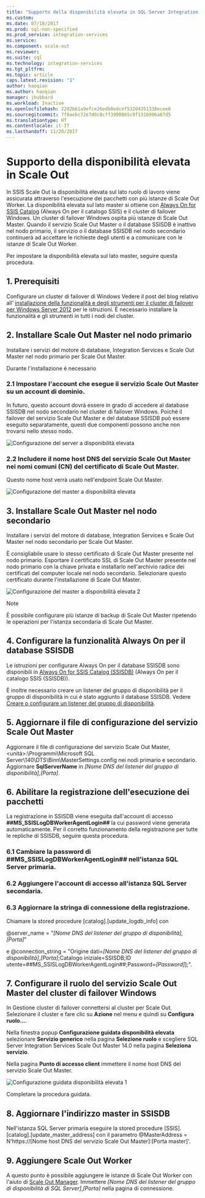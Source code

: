 ```yaml
---
title: "Supporto della disponibilità elevata in SQL Server Integration Services (SSIS) Scale Out | Microsoft Docs"
ms.custom: 
ms.date: 07/18/2017
ms.prod: sql-non-specified
ms.prod_service: integration-services
ms.service: 
ms.component: scale-out
ms.reviewer: 
ms.suite: sql
ms.technology: integration-services
ms.tgt_pltfrm: 
ms.topic: article
caps.latest.revision: "1"
author: haoqian
ms.author: haoqian
manager: jhubbard
ms.workload: Inactive
ms.openlocfilehash: 2202b61a9efce26edb0edcef53204351338ecee6
ms.sourcegitcommit: 7f8aebc72e7d0c8cff3990865c9f1316996a67d5
ms.translationtype: HT
ms.contentlocale: it-IT
ms.lasthandoff: 11/20/2017
---
```

# <a name="scale-out-support-for-high-availability"></a>Supporto della disponibilità elevata in Scale Out

In SSIS Scale Out la disponibilità elevata sul lato ruolo di lavoro viene assicurata attraverso l'esecuzione dei pacchetti con più istanze di Scale Out Worker.
La disponibilità elevata sul lato master si ottiene con [Always On for SSIS Catalog](../service/ssis-catalog.md#always-on-for-ssis-catalog-ssisdb) (Always On per il catalogo SSIS) e il cluster di failover Windows. Un cluster di failover Windows ospita più istanze di Scale Out Master. Quando il servizio Scale Out Master o il database SSISDB è inattivo nel nodo primario, il servizio o il database SSISDB nel nodo secondario continuerà ad accettare le richieste degli utenti e a comunicare con le istanze di Scale Out Worker. 

Per impostare la disponibilità elevata sul lato master, seguire questa procedura.

## <a name="1-prerequisites"></a>1. Prerequisiti
Configurare un cluster di failover di Windows Vedere il post del blog relativo all’ [installazione della funzionalità e degli strumenti per il cluster di failover per Windows Server 2012](http://blogs.msdn.com/b/clustering/archive/2012/04/06/10291601.aspx) per le istruzioni. È necessario installare la funzionalità e gli strumenti in tutti i nodi del cluster.

## <a name="2-install-scale-out-master-on-primary-node"></a>2. Installare Scale Out Master nel nodo primario
Installare i servizi del motore di database, Integration Services e Scale Out Master nel nodo primario per Scale Out Master. 

Durante l'installazione è necessario 
### <a name="21-set-the-account-running-scale-out-master-service-to-a-domain-account"></a>2.1 Impostare l'account che esegue il servizio Scale Out Master su un account di dominio.
In futuro, questo account dovrà essere in grado di accedere al database SSISDB nel nodo secondario nel cluster di failover Windows. Poiché il failover del servizio Scale Out Master e del database SSISDB può essere eseguito separatamente, questi due componenti possono anche non trovarsi nello stesso nodo.

![Configurazione del server a disponibilità elevata](media/ha-server-config.PNG)

### <a name="22-include-scale-out-master-service-dns-host-name-in-the-cns-of-scale-out-master-certificate"></a>2.2 Includere il nome host DNS del servizio Scale Out Master nei nomi comuni (CN) del certificato di Scale Out Master.

Questo nome host verrà usato nell'endpoint Scale Out Master. 

![Configurazione del master a disponibilità elevata](media/ha-master-config.PNG)

## <a name="3-install-scale-out-master-on-secondary-node"></a>3. Installare Scale Out Master nel nodo secondario
Installare i servizi del motore di database, Integration Services e Scale Out Master nel nodo secondario per Scale Out Master. 

È consigliabile usare lo stesso certificato di Scale Out Master presente nel nodo primario. Esportare il certificato SSL di Scale Out Master presente nel nodo primario con la chiave privata e installarlo nell'archivio radice dei certificati del computer locale nel nodo secondario. Selezionare questo certificato durante l'installazione di Scale Out Master.

![Configurazione del master a disponibilità elevata 2](media/ha-master-config2.PNG)

> [!Note]
> È possibile configurare più istanze di backup di Scale Out Master ripetendo le operazioni per l'istanza secondaria di Scale Out Master.

## <a name="4-set-up-ssisdb-always-on"></a>4. Configurare la funzionalità Always On per il database SSISDB

Le istruzioni per configurare Always On per il database SSISDB sono disponibili in [Always On for SSIS Catalog (SSISDB)](../service/ssis-catalog.md#always-on-for-ssis-catalog-ssisdb) (Always On per il catalogo SSIS (SSISDB)).

È inoltre necessario creare un listener del gruppo di disponibilità per il gruppo di disponibilità in cui è stato aggiunto il database SSISDB. Vedere [Creare o configurare un listener del gruppo di disponibilità](../../database-engine/availability-groups/windows/create-or-configure-an-availability-group-listener-sql-server.md).

## <a name="5-update-scale-out-master-service-configuration-file"></a>5. Aggiornare il file di configurazione del servizio Scale Out Master
Aggiornare il file di configurazione del servizio Scale Out Master, \<unità\>:\Programmi\Microsoft SQL Server\140\DTS\Binn\MasterSettings.config nei nodi primario e secondario. Aggiornare **SqlServerName** in *[Nome DNS del listener del gruppo di disponibilità],[Porta]*.

## <a name="6-enable-package-execution-logging"></a>6. Abilitare la registrazione dell'esecuzione dei pacchetti

La registrazione in SSISDB viene eseguita dall'account di accesso **##MS_SSISLogDBWorkerAgentLogin##** la cui password viene generata automaticamente. Per il corretto funzionamento della registrazione per tutte le repliche di SSISDB, seguire questa procedura.

### <a name="61-change-the-password-of-msssislogdbworkeragentlogin-on-primary-sql-server"></a>6.1 Cambiare la password di **##MS_SSISLogDBWorkerAgentLogin##** nell'istanza SQL Server primaria.
### <a name="62-add-the-login-to-secondary-sql-server"></a>6.2 Aggiungere l'account di accesso all'istanza SQL Server secondaria.
### <a name="63-update-connection-string-of-logging"></a>6.3 Aggiornare la stringa di connessione della registrazione.
Chiamare la stored procedure [catalog].[update_logdb_info] con 

@server_name = "*[Nome DNS del listener del gruppo di disponibilità],[Porta]*" 

e @connection_string = "Origine dati=*[Nome DNS del listener del gruppo di disponibilità]*,*[Porta]*;Catalogo iniziale=SSISDB;ID utente=##MS_SSISLogDBWorkerAgentLogin##;Password=*[Password]*];".

## <a name="7-congifure-scale-out-master-service-role-of-windows-failover-cluster"></a>7. Configurare il ruolo del servizio Scale Out Master del cluster di failover Windows

In Gestione cluster di failover connettersi al cluster per Scale Out. Selezionare il cluster e fare clic su **Azione** nel menu e quindi su **Configura ruolo...**.

Nella finestra popup **Configurazione guidata disponibilità elevata** selezionare **Servizio generico** nella pagina **Selezione ruolo** e scegliere SQL Server Integration Services Scale Out Master 14.0 nella pagina **Seleziona servizio**.

Nella pagina **Punto di accesso client** immettere il nome host DNS del servizio Scale Out Master.

![Configurazione guidata disponibilità elevata 1](media/ha-wizard1.PNG)

Completare la procedura guidata.

## <a name="8-update-master-address-in-ssisdb"></a>8. Aggiornare l'indirizzo master in SSISDB

Nell'istanza SQL Server primaria eseguire la stored procedure [SSIS].[catalog].[update_master_address] con il parametro @MasterAddress = N'https://[Nome host DNS del servizio Scale Out Master]:[Porta master]'. 

## <a name="9-add-scale-out-worker"></a>9. Aggiungere Scale Out Worker

A questo punto è possibile aggiungere le istanze di Scale Out Worker con l'aiuto di [Scale Out Manager](integration-services-ssis-scale-out-manager.md). Immettere *[Nome DNS del listener del gruppo di disponibilità di SQL Server]*,*[Porta]* nella pagina di connessione.




